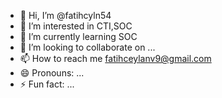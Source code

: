 - 👋 Hi, I’m @fatihcyln54
- 👀 I’m interested in CTI,SOC
- 🌱 I’m currently learning SOC
- 💞️ I’m looking to collaborate on ...
- 📫 How to reach me fatihceylanv9@gmail.com
- 😄 Pronouns: ...
- ⚡ Fun fact: ...

<!---
fatihcyln54/fatihcyln54 is a ✨ special ✨ repository because its `README.md` (this file) appears on your GitHub profile.
You can click the Preview link to take a look at your changes.
--->
